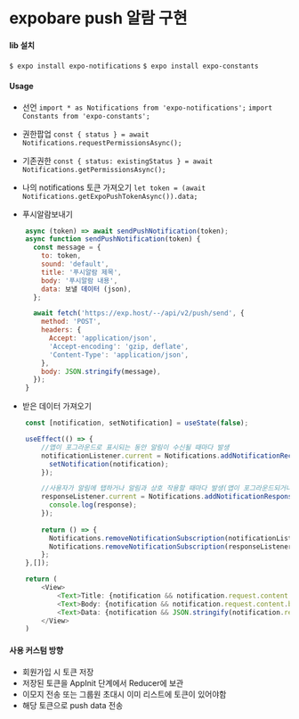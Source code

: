 # expobare push 알람 구현

#### lib 설치
`$ expo install expo-notifications`
`$ expo install expo-constants`

#### Usage
* 선언 
`import * as Notifications from 'expo-notifications';`
`import Constants from 'expo-constants';`

* 권한팝업
`const { status } = await Notifications.requestPermissionsAsync();`

* 기존권한
`const { status: existingStatus } = await Notifications.getPermissionsAsync();`

* 나의 notifications 토큰 가져오기
`let token = (await Notifications.getExpoPushTokenAsync()).data;`

* 푸시알람보내기
```javascript
	async (token) => await sendPushNotification(token);
	async function sendPushNotification(token) {
	  const message = {
		to: token,
		sound: 'default',
		title: '푸시알람 제목',
		body: '푸시알람 내용',
		data: 보낼 데이터 (json),
	  };

	  await fetch('https://exp.host/--/api/v2/push/send', {
		method: 'POST',
		headers: {
		  Accept: 'application/json',
		  'Accept-encoding': 'gzip, deflate',
		  'Content-Type': 'application/json',
		},
		body: JSON.stringify(message),
	  });
	}
```

* 받은 데이터 가져오기
```javascript
	const [notification, setNotification] = useState(false);

	useEffect(() => {
		//앱이 포그라운드로 표시되는 동안 알림이 수신될 때마다 발생
		notificationListener.current = Notifications.addNotificationReceivedListener(notification => {
		  setNotification(notification);
		});

		//사용자가 알림에 탭하거나 알림과 상호 작용할 때마다 발생(앱이 포그라운드되거나 백그라운드 처리되거나 실행 중지될 때 작동함).
		responseListener.current = Notifications.addNotificationResponseReceivedListener(response => {
		  console.log(response);
		});
		
		return () => {
		  Notifications.removeNotificationSubscription(notificationListener.current);
		  Notifications.removeNotificationSubscription(responseListener.current);
		};
	},[]);

	return (
		<View>
		    <Text>Title: {notification && notification.request.content.title} </Text> //(푸시알람 제목)
			<Text>Body: {notification && notification.request.content.body}</Text> //(푸시알람 내용)
			<Text>Data: {notification && JSON.stringify(notification.request.content.data)}</Text> //(전달된 데이터 내용) 등등
		</View>
	)
```

#### 사용 커스텀 방향
* 회원가입 시 토큰 저장
* 저장된 토큰을 AppInit 단계에서 Reducer에 보관
* 이모지 전송 또는 그룹원 초대시 이미 리스트에 토큰이 있어야함
* 해당 토큰으로 push data 전송